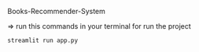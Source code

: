 Books-Recommender-System

=> run this commands in your terminal for run the project

```bash
streamlit run app.py

```
